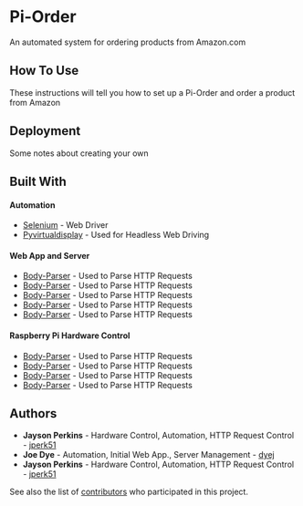 # Pi-Order

An automated system for ordering products from Amazon.com

## How To Use

These instructions will tell you how to set up a Pi-Order and order a product from Amazon

## Deployment

Some notes about creating your own

## Built With
#### Automation
* [Selenium](http://docs.seleniumhq.org/) - Web Driver
* [Pyvirtualdisplay](https://pypi.python.org/pypi/PyVirtualDisplay) - Used for Headless Web Driving

#### Web App and Server
* [Body-Parser](https://github.com/expressjs/body-parser) - Used to Parse HTTP Requests
* [Body-Parser](https://github.com/expressjs/body-parser) - Used to Parse HTTP Requests
* [Body-Parser](https://github.com/expressjs/body-parser) - Used to Parse HTTP Requests
* [Body-Parser](https://github.com/expressjs/body-parser) - Used to Parse HTTP Requests
* [Body-Parser](https://github.com/expressjs/body-parser) - Used to Parse HTTP Requests

#### Raspberry Pi Hardware Control
* [Body-Parser](https://github.com/expressjs/body-parser) - Used to Parse HTTP Requests
* [Body-Parser](https://github.com/expressjs/body-parser) - Used to Parse HTTP Requests
* [Body-Parser](https://github.com/expressjs/body-parser) - Used to Parse HTTP Requests
* [Body-Parser](https://github.com/expressjs/body-parser) - Used to Parse HTTP Requests

## Authors

* **Jayson Perkins** - Hardware Control, Automation, HTTP Request Control - [jperk51](https://github.com/jperk51)
* **Joe Dye** - Automation, Initial Web App., Server Management - [dyej](https://github.com/dyej)
* **Jayson Perkins** - Hardware Control, Automation, HTTP Request Control - [jperk51](https://github.com/jperk51)

See also the list of [contributors](https://github.com/your/project/contributors) who participated in this project.


